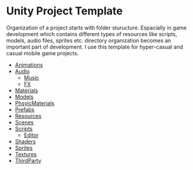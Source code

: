 # Unity Project Template
Organization of a project starts with folder sturucture. Espacially in game development which contains different types of resources like scripts, models, audio files, sprites etc. directory organization becomes an important part of development. I use this template for hyper-casual and casual mobile game projects.

* [Animations]()
* [Audio]()
  * [Music]() 
  * [FX]() 
* [Materials]()
* [Models]()
* [PhsyicMaterials]()
* [Prefabs]()
* [Resources]()
* [Scenes]()
* [Scripts]()
  * [Editor]() 
* [Shaders]()
* [Sprites]()
* [Textures]()
* [ThirdParty]()
